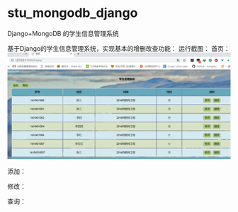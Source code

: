 # stu_mongodb_django
Django+MongoDB 的学生信息管理系统


基于Django的学生信息管理系统，实现基本的增删改查功能：
运行截图：
首页：
 ![](https://github.com/lhc0101/stu_mongodb_django/blob/master/Jietu/1.png?raw=true)



添加：
 
 



修改：
 
 



查询：
 
 



